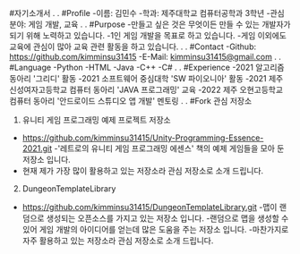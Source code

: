 #자기소개서
.
.
#Profile
-이름: 김민수
-학과: 제주대학교 컴퓨터공학과 3학년
-관심분야: 게임 개발, 교육
.
.
#Purpose
-만들고 싶은 것은 무엇이든 만들 수 있는 개발자가 되기 위해 노력하고 있습니다.
-1인 게임 개발을 목표로 하고 있습니다.
-게임 이외에도 교육에 관심이 많아 교육 관련 활동을 하고 있습니다.
.
.
#Contact
-Github: https://github.com/kimminsu31415
-E-Mail: kimminsu31415@gmail.com
.
.
#Language
-Python
-HTML
-Java
-C++
-C#
.
.
#Experience
-2021 알고리즘 동아리 '그리디' 활동
-2021 소프트웨어 중심대학 'SW 파이오니아' 활동
-2021 제주 신성여자고등학교 컴퓨터 동아리 'JAVA 프로그래밍' 교육
-2022 제주 오현고등학교 컴퓨터 동아리 '안드로이드 스튜디오 앱 개발' 멘토링
.
.
#Fork 관심 저장소
1. 유니티 게임 프로그래밍 예제 프로젝트 저장소
- https://github.com/kimminsu31415/Unity-Programming-Essence-2021.git
-'레트로의 유니티 게임 프로그래밍 에센스' 책의 예제 게임들을 모아 둔 저장소 입니다.
- 현재 제가 가장 많이 활용하고 있는 저장소라 관심 저장소로 소개 드립니다.

2. DungeonTemplateLibrary
- https://github.com/kimminsu31415/DungeonTemplateLibrary.git
-맵이 랜덤으로 생성되는 오픈소스를 가지고 있는 저장소 입니다.
-랜덤으로 맵을 생성할 수 있어 게임 개발의 아이디어를 얻는데 많은 도움을 주는 저장소 입니다.
-마찬가지로 자주 활용하고 있는 저장소라 관심 저장소로 소개 드립니다.
